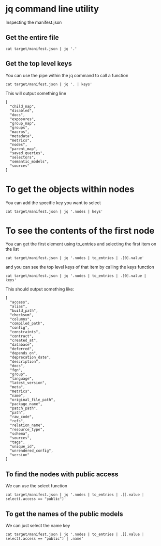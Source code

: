 # jq command line utility
Inspecting the manifest.json

## Get the entire file

`cat target/manifest.json | jq '.'`

## Get the top level keys
You can use the pipe within the jq command to call a function

`cat target/manifest.json | jq '. | keys'`

This will output something line
```
[
  "child_map",
  "disabled",
  "docs",
  "exposures",
  "group_map",
  "groups",
  "macros",
  "metadata",
  "metrics",
  "nodes",
  "parent_map",
  "saved_queries",
  "selectors",
  "semantic_models",
  "sources"
]
```

# To get the objects within nodes
You can add the specific key you want to select

`cat target/manifest.json | jq '.nodes | keys'`

# To see the contents of the first node
You can get the first element using to_entries and selecting the first item on the list

`cat target/manifest.json | jq '.nodes | to_entries | .[0].value'`

and you can see the top level keys of that item by calling the keys function

`cat target/manifest.json | jq '.nodes | to_entries | .[0].value | keys'`

This should output something like:
```
[
  "access",
  "alias",
  "build_path",
  "checksum",
  "columns",
  "compiled_path",
  "config",
  "constraints",
  "contract",
  "created_at",
  "database",
  "deferred",
  "depends_on",
  "deprecation_date",
  "description",
  "docs",
  "fqn",
  "group",
  "language",
  "latest_version",
  "meta",
  "metrics",
  "name",
  "original_file_path",
  "package_name",
  "patch_path",
  "path",
  "raw_code",
  "refs",
  "relation_name",
  "resource_type",
  "schema",
  "sources",
  "tags",
  "unique_id",
  "unrendered_config",
  "version"
]
```

## To find the nodes with public access
We can use the select function

`cat target/manifest.json | jq '.nodes | to_entries | .[].value | select(.access == "public")'`

## To get the names of the public models
We can just select the name key

`cat target/manifest.json | jq '.nodes | to_entries | .[].value | select(.access == "public") | .name'`

